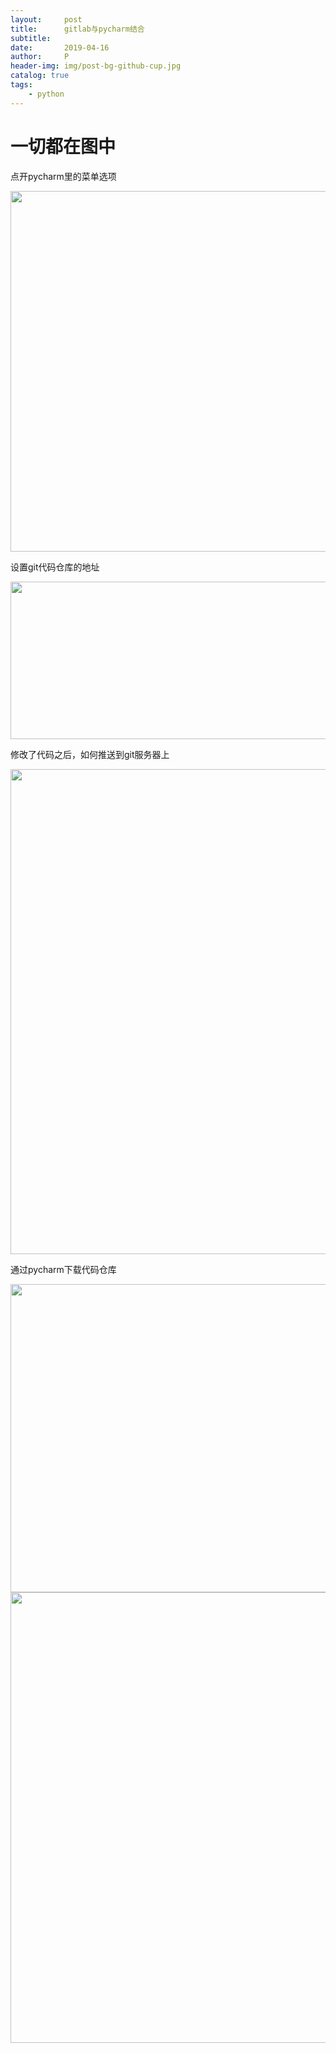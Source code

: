 ```yaml
---
layout:     post
title:      gitlab与pycharm结合
subtitle:   
date:       2019-04-16
author:     P
header-img: img/post-bg-github-cup.jpg
catalog: true
tags:
    - python
---
```

# 一切都在图中

点开pycharm里的菜单选项

<img src="https://img2018.cnblogs.com/blog/1132884/201812/1132884-20181223183128365-1665987281.png" alt="" width="730" height="577" />

设置git代码仓库的地址

<img src="https://img2018.cnblogs.com/blog/1132884/201812/1132884-20181223183204624-702677215.png" alt="" width="646" height="252" />

修改了代码之后，如何推送到git服务器上

<img src="https://img2018.cnblogs.com/blog/1132884/201812/1132884-20181223183247229-917421027.png" alt="" width="1042" height="776" />

通过pycharm下载代码仓库

<img src="https://img2018.cnblogs.com/blog/1132884/201812/1132884-20181223183334066-981050435.png" alt="" width="885" height="493" />

<img src="https://img2018.cnblogs.com/blog/1132884/201812/1132884-20181223183400808-491282224.png" alt="" width="975" height="721" />

<img src="https://img2018.cnblogs.com/blog/1132884/201812/1132884-20181223183426520-1283484519.png" alt="" />
